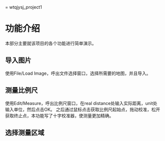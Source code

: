 = wtqjysj_project1
# 功能介绍
本部分主要就该项目的各个功能进行简单演示。
## 导入图片
使用File/Load Image，呼出文件选择窗口，选择所需要的地图，并且导入。
## 测量比例尺
使用Edit/Measure，呼出比例尺窗口，在real distance处输入实际距离，unit处输入单位，然后点击OK。
之后通过鼠标点击获取比例尺起始点，拖动校准，松开获取终止点，本功能写了十字校准器，使测量更加精确。
## 选择测量区域
